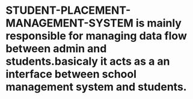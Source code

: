 # STUDENT-PLACEMENT-MANAGEMENT-SYSTEM is mainly responsible for managing data flow between admin and students.basicaly it acts as a an interface between school management system and students.
